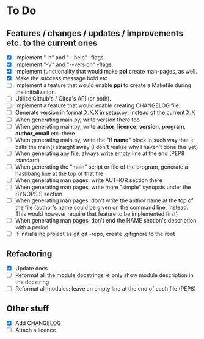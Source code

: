 # To Do

## Features / changes / updates / improvements etc. to the current ones
- [x] Implement "-h" and "--help" -flags.
- [x] Implement "-V" and "--version" -flags.
- [x] Implement functionality that would make **ppi** create man-pages, as well.
- [x] Make the success message bold etc.
- [ ] Implement a feature that would enable **ppi** to create a Makefile during
  the initialization.
- [ ] Utilize Github's / Gitea's API (or both).
- [ ] Implement a feature that would enable creating CHANGELOG file.
- [ ] Generate version in format X.X.X in setup.py, instead of the current X.X
- [ ] When generating main.py, write version there too
- [ ] When generating main.py, write __author__, __licence__, __version__,
  __program__, __author_email__ etc. there
- [ ] When generating main.py, write the "if __name__" block in such way that it
  calls the main() straight away (I don't realize why I haven't done this yet)
- [ ] When generating any file, always write empty line at the end (PEP8 standard)
- [ ] When generating the "main" script or file of the program, generate a
  hashbang line at the top of that file
- [ ] When generating man pages, write AUTHOR section there
- [ ] When generating man pages, write more "simple" synopsis under the SYNOPSIS
  section
- [ ] When generating man pages, don't write the author name at the top of the
  file (author's name could be given on the command line, instead. This would
  however require that feature to be implemented first)
- [ ] When generating man pages, don't end the NAME section's description with a
  period
- [ ] If initializing project as git git -repo, create .gitignore to the root

## Refactoring
- [x] Update docs
- [ ] Reformat all the module docstrings -> only show module description in the
  docstring
- [ ] Reformat all modules: leave an empty line at the end of each file (PEP8)

## Other stuff
- [x] Add CHANGELOG
- [ ] Attach a licence
